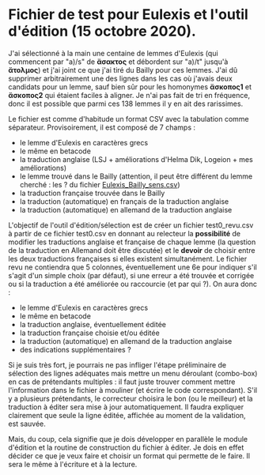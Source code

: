 # Fichier de test pour Eulexis et l'outil d'édition (15 octobre 2020).

J'ai sélectionné à la main une centaine de lemmes d'Eulexis (qui commencent par "a)/s" de **ἄσακτος** et débordent sur "a)/t" jusqu'à **ἄτολμος**) et j'ai joint ce que j'ai tiré du Bailly pour ces lemmes. J'ai dû supprimer arbitrairement une des lignes dans les cas où j'avais deux candidats pour un lemme, sauf bien sûr pour les homonymes **ἄσκοπος1** et **ἄσκοπος2** qui étaient faciles à aligner. Je n'ai pas fait de tri en fréquence, donc il est possible que parmi ces 138 lemmes il y en ait des rarissimes.

Le fichier est comme d'habitude un format CSV avec la tabulation comme séparateur. Provisoirement, il est composé de 7 champs :
- le lemme d'Eulexis en caractères grecs
- le même en betacode
- la traduction anglaise (LSJ + améliorations d'Helma Dik, Logeion + mes améliorations)
- le lemme trouvé dans le Bailly (attention, il peut être différent du lemme cherché : les ? du fichier [Eulexis_Bailly_sens.csv](../Eulexis_Bailly_sens.csv))
- la traduction française trouvée dans le Bailly
- la traduction (automatique) en français de la traduction anglaise
- la traduction (automatique) en allemand de la traduction anglaise

L'objectif de l'outil d'édition/sélection est de créer un fichier test0_revu.csv à partir de ce fichier test0.csv en donnant au relecteur la **possibilité** de modifier les traductions anglaise et française de chaque lemme (la question de la traduction en Allemand doit être discutée) et le **devoir** de choisir entre les deux traductions françaises si elles existent simultanément. Le fichier revu ne contiendra que 5 colonnes, éventuellement une 6e pour indiquer s'il s'agit d'un simple choix (par défaut), si une erreur a été trouvée et corrigée ou si la traduction a été améliorée ou raccourcie (et par qui ?). On aura donc :
- le lemme d'Eulexis en caractères grecs
- le même en betacode
- la traduction anglaise, éventuellement éditée
- la traduction française choisie et/ou éditée
- la traduction (automatique) en allemand de la traduction anglaise
- des indications supplémentaires ?


Si je suis très fort, je pourrais ne pas infliger l'étape préliminaire de sélection des lignes adéquates mais mettre un menu déroulant (combo-box) en cas de prétendants multiples : il faut juste trouver comment mettre l'information dans le fichier à mouliner (et écrire le code correspondant). S'il y a plusieurs prétendants, le correcteur choisira le bon (ou le meilleur) et la traduction à éditer sera mise à jour automatiquement. Il faudra expliquer clairement que seule la ligne éditée, affichée au moment de la validation, est sauvée.

Mais, du coup, cela signifie que je dois développer en parallèle le module d'édition et la routine de construction du fichier à éditer. Je dois en effet décider ce que je veux faire et choisir un format qui permette de le faire. Il sera le même à l'écriture et à la lecture.
